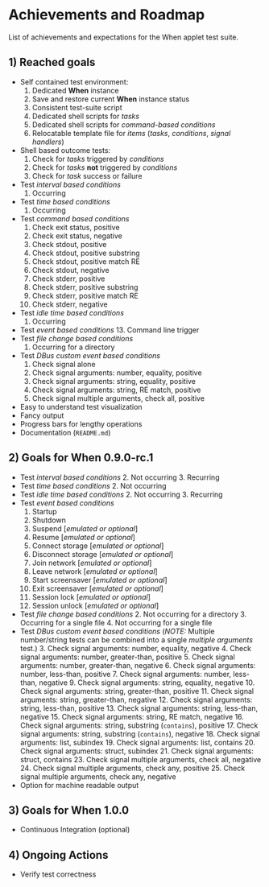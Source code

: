 # Achievements and Roadmap

List of achievements and expectations for the When applet test suite.


## 1) Reached goals

* Self contained test environment:
  1. Dedicated **When** instance
  2. Save and restore current **When** instance status
  3. Consistent test-suite script
  4. Dedicated shell scripts for *tasks*
  5. Dedicated shell scripts for *command-based conditions*
  6. Relocatable template file for *items* (*tasks*, *conditions*, *signal handlers*)
* Shell based outcome tests:
  1. Check for *tasks* triggered by *conditions*
  2. Check for *tasks* **not** triggered by *conditions*
  3. Check for *task* success or failure
* Test *interval based conditions*
  1. Occurring
* Test *time based conditions*
  1. Occurring
* Test *command based conditions*
  1. Check exit status, positive
  2. Check exit status, negative
  3. Check stdout, positive
  4. Check stdout, positive substring
  5. Check stdout, positive match RE
  6. Check stdout, negative
  7. Check stderr, positive
  8. Check stderr, positive substring
  9. Check stderr, positive match RE
  10. Check stderr, negative
* Test *idle time based conditions*
  1. Occurring
* Test *event based conditions*
  13. Command line trigger
* Test *file change based conditions*
  1. Occurring for a directory
* Test *DBus custom event based conditions*
  1. Check signal alone
  2. Check signal arguments: number, equality, positive
  8. Check signal arguments: string, equality, positive
  14. Check signal arguments: string, RE match, positive
  22. Check signal multiple arguments, check all, positive
* Easy to understand test visualization
* Fancy output
* Progress bars for lengthy operations
* Documentation (`README.md`)


## 2) Goals for When 0.9.0-rc.1

* Test *interval based conditions*
  2. Not occurring
  3. Recurring
* Test *time based conditions*
  2. Not occurring
* Test *idle time based conditions*
  2. Not occurring
  3. Recurring
* Test *event based conditions*
  1. Startup
  2. Shutdown
  3. Suspend [*emulated or optional*]
  4. Resume [*emulated or optional*]
  5. Connect storage [*emulated or optional*]
  6. Disconnect storage [*emulated or optional*]
  7. Join network [*emulated or optional*]
  8. Leave network [*emulated or optional*]
  9. Start screensaver [*emulated or optional*]
  10. Exit screensaver [*emulated or optional*]
  11. Session lock [*emulated or optional*]
  12. Session unlock [*emulated or optional*]
* Test *file change based conditions*
  2. Not occurring for a directory
  3. Occurring for a single file
  4. Not occurring for a single file
* Test *DBus custom event based conditions* (*NOTE:* Multiple number/string tests can be combined into a single *multiple arguments* test.)
  3. Check signal arguments: number, equality, negative
  4. Check signal arguments: number, greater-than, positive
  5. Check signal arguments: number, greater-than, negative
  6. Check signal arguments: number, less-than, positive
  7. Check signal arguments: number, less-than, negative
  9. Check signal arguments: string, equality, negative
  10. Check signal arguments: string, greater-than, positive
  11. Check signal arguments: string, greater-than, negative
  12. Check signal arguments: string, less-than, positive
  13. Check signal arguments: string, less-than, negative
  15. Check signal arguments: string, RE match, negative
  16. Check signal arguments: string, substring (`contains`), positive
  17. Check signal arguments: string, substring (`contains`), negative
  18. Check signal arguments: list, subindex
  19. Check signal arguments: list, contains
  20. Check signal arguments: struct, subindex
  21. Check signal arguments: struct, contains
  23. Check signal multiple arguments, check all, negative
  24. Check signal multiple arguments, check any, positive
  25. Check signal multiple arguments, check any, negative
* Option for machine readable output


## 3) Goals for When 1.0.0

* Continuous Integration (optional)


## 4) Ongoing Actions

* Verify test correctness
